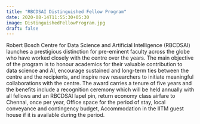 ```yaml
---
title: "RBCDSAI Distinguished Fellow Program"
date: 2020-08-14T11:55:30+05:30
image: DistinguishedFellowProgram.jpg
draft: false
---
```

Robert Bosch Centre for Data Science and Artificial Intelligence (RBCDSAI) launches a prestigious distinction for pre-eminent faculty across the globe who have worked closely with the centre over the years. The main objective of the program is to honour academics for their valuable contribution to data science and AI, encourage sustained and long-term ties between the centre and the recipients, and inspire new researchers to initiate meaningful collaborations with the centre. The award carries a tenure of five years and the benefits include a recognition ceremony which will be held annually with all fellows and an RBCDSAI lapel pin, return economy class airfare to Chennai, once per year, Office space for the period of stay, local conveyance and contingency budget, Accommodation in the IITM guest house if it is available during the period.